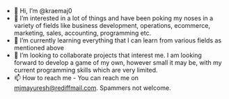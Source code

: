- 👋 Hi, I’m @kraemaj0
- 👀 I’m interested in a lot of things and have been poking my noses in a variety of fields like business development, operations, ecommerce, marketing, sales, accounting, programming etc. 
- 🌱 I’m currently learning everything that I can learn from various fields as mentioned above
- 💞️ I’m looking to collaborate projects that interest me. I am looking forward to develop a game of my own, however small it may be, with my current programming skills which are very limited. 
- 📫 How to reach me - You can reach me on mjmayuresh@rediffmail.com. Spammers not welcome.

<!---
kraemaj0/kraemaj0 is a ✨ special ✨ repository because its `README.md` (this file) appears on your GitHub profile.
You can click the Preview link to take a look at your changes.
--->
